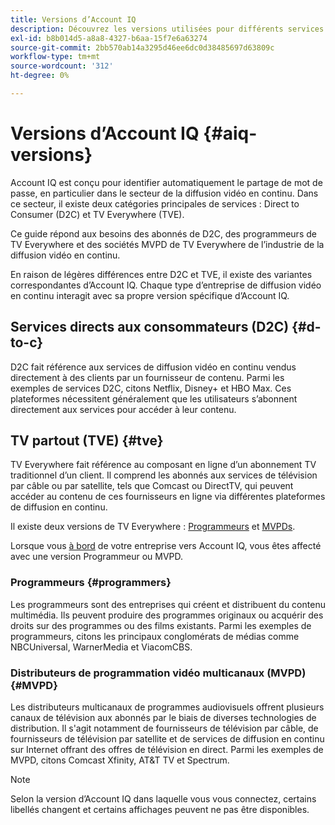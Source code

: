 ```yaml
---
title: Versions d’Account IQ
description: Découvrez les versions utilisées pour différents services dans Account IQ.
exl-id: b8b014d5-a8a8-4327-b6aa-15f7e6a63274
source-git-commit: 2bb570ab14a3295d46ee6dc0d38485697d63809c
workflow-type: tm+mt
source-wordcount: '312'
ht-degree: 0%

---
```


# Versions d’Account IQ {#aiq-versions}

Account IQ est conçu pour identifier automatiquement le partage de mot de passe, en particulier dans le secteur de la diffusion vidéo en continu. Dans ce secteur, il existe deux catégories principales de services : Direct to Consumer (D2C) et TV Everywhere (TVE).

Ce guide répond aux besoins des abonnés de D2C, des programmeurs de TV Everywhere et des sociétés MVPD de TV Everywhere de l’industrie de la diffusion vidéo en continu.

En raison de légères différences entre D2C et TVE, il existe des variantes correspondantes d’Account IQ. Chaque type d’entreprise de diffusion vidéo en continu interagit avec sa propre version spécifique d’Account IQ.

## Services directs aux consommateurs (D2C) {#d-to-c}

D2C fait référence aux services de diffusion vidéo en continu vendus directement à des clients par un fournisseur de contenu. Parmi les exemples de services D2C, citons Netflix, Disney+ et HBO Max. Ces plateformes nécessitent généralement que les utilisateurs s’abonnent directement aux services pour accéder à leur contenu.

## TV partout (TVE) {#tve}

TV Everywhere fait référence au composant en ligne d’un abonnement TV traditionnel d’un client. Il comprend les abonnés aux services de télévision par câble ou par satellite, tels que Comcast ou DirectTV, qui peuvent accéder au contenu de ces fournisseurs en ligne via différentes plateformes de diffusion en continu.

Il existe deux versions de TV Everywhere : [Programmeurs](/help/accountiq/product-concepts.md#programmer-def) et [MVPDs](/help/accountiq/product-concepts.md#mvpd-def).

Lorsque vous [à bord](/help/accountiq/get-started.md) de votre entreprise vers Account IQ, vous êtes affecté avec une version Programmeur ou MVPD.

### Programmeurs {#programmers}

Les programmeurs sont des entreprises qui créent et distribuent du contenu multimédia. Ils peuvent produire des programmes originaux ou acquérir des droits sur des programmes ou des films existants. Parmi les exemples de programmeurs, citons les principaux conglomérats de médias comme NBCUniversal, WarnerMedia et ViacomCBS.

### Distributeurs de programmation vidéo multicanaux (MVPD) {#MVPD}

Les distributeurs multicanaux de programmes audiovisuels offrent plusieurs canaux de télévision aux abonnés par le biais de diverses technologies de distribution. Il s&#39;agit notamment de fournisseurs de télévision par câble, de fournisseurs de télévision par satellite et de services de diffusion en continu sur Internet offrant des offres de télévision en direct. Parmi les exemples de MVPD, citons Comcast Xfinity, AT&amp;T TV et Spectrum.

>[!NOTE]
>
> Selon la version d’Account IQ dans laquelle vous vous connectez, certains libellés changent et certains affichages peuvent ne pas être disponibles.
